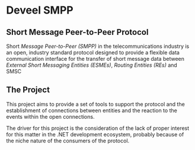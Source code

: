 # Deveel SMPP


## Short Message Peer-to-Peer Protocol

Short _Message Peer-to-Peer (SMPP)_ in the telecommunications industry is an open, industry standard protocol designed to provide a flexible data communication interface for the transfer of short message data between _External Short Messaging Entities (ESMEs)_, _Routing Entities (REs)_ and SMSC

## The Project

This project aims to provide a set of tools to support the protocol and the establishment of connections between entities and the reaction to the events within the open connections.

The driver for this project is the consideration of the lack of proper interest for this matter in the .NET development ecosystem, probably because of the niche nature of the consumers of the protocol.

